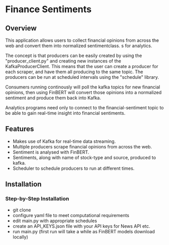 # Finance Sentiments

## Overview
This application allows users to collect financial opinions from across the web and convert them into normalized sentimentclass. s for analytics.

The concept is that producers can be easily created by using the "producer_client.py" and creating new instances of the KafkaProducerClient. This means that the user can create a producer for each scraper, and have them all producing to the same topic. The producers can be run at scheduled intervals using the "schedule" library.

Consumers running continously will poll the kafka topics for new financial opinions, then using FinBERT will convert those opinions into a normalized sentiment and produce them back into Kafka.

Analytics programs need only to connect to the financial-sentiment topic to be able to gain real-time insight into financial sentiments.

## Features
- Makes use of Kafka for real-time data streaming.
- Multiple producers scrape financial opinions from across the web.
- Sentiment is analysed with FinBERT.
- Sentiments, along with name of stock-type and source, produced to kafka.
- Scheduler to schedule producers to run at different times.

## Installation
### Step-by-Step Installation
- git clone
- configure yaml file to meet computational requirements
- edit main.py with appropriate schedules
- create an API_KEYS.json file with your API keys for News API etc.
- run main.py (first run will take a while as FinBERT models download locally)
